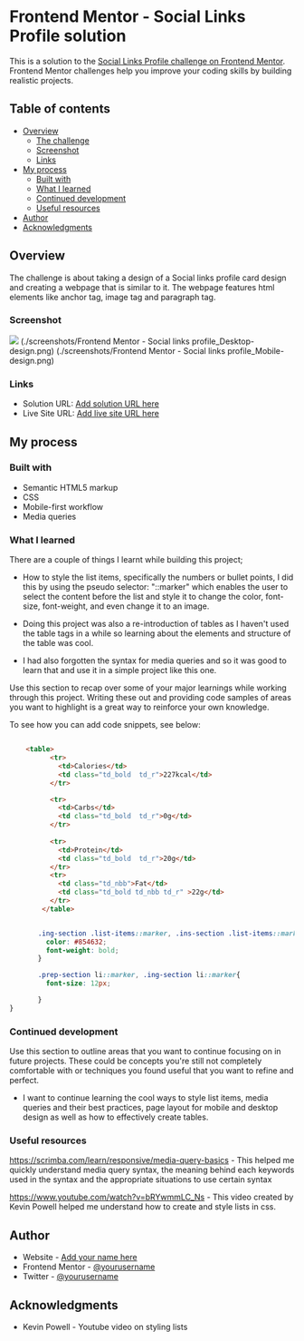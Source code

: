 # Frontend Mentor - Social Links Profile solution

This is a solution to the [Social Links Profile challenge on Frontend Mentor](https://www.frontendmentor.io/challenges/recipe-page-KiTsR8QQKm). Frontend Mentor challenges help you improve your coding skills by building realistic projects. 

## Table of contents

- [Overview](#overview)
  - [The challenge](#the-challenge)
  - [Screenshot](#screenshot)
  - [Links](#links)
- [My process](#my-process)
  - [Built with](#built-with)
  - [What I learned](#what-i-learned)
  - [Continued development](#continued-development)
  - [Useful resources](#useful-resources)
- [Author](#author)
- [Acknowledgments](#acknowledgments)


## Overview

The challenge is about taking a design of a Social links profile card design and creating a webpage that is similar to it. The webpage features html elements like anchor tag, image tag and paragraph tag.

### Screenshot

![](./screenshot.jpg)
(./screenshots/Frontend Mentor - Social links profile_Desktop-design.png)
(./screenshots/Frontend Mentor - Social links profile_Mobile-design.png)


### Links

- Solution URL: [Add solution URL here](https://your-solution-url.com)
- Live Site URL: [Add live site URL here](https://your-live-site-url.com)

## My process

### Built with

- Semantic HTML5 markup
- CSS
- Mobile-first workflow
- Media queries

### What I learned

There are a couple of things I learnt while building this project;

- How to style the list items, specifically the numbers or bullet points, I did this by using the pseudo selector: "::marker" which enables the user to select the content before the list and style it to change the color, font-size, font-weight, and even change it to an image.

- Doing this project was also a re-introduction of tables as I haven't used the table tags in a while so learning about the elements and structure of the table was cool.

- I had also forgotten the syntax for media queries and so it was good to learn that and use it in a simple project like this one.

Use this section to recap over some of your major learnings while working through this project. Writing these out and providing code samples of areas you want to highlight is a great way to reinforce your own knowledge.

To see how you can add code snippets, see below:

```html

	<table>
          <tr>
            <td>Calories</td>
            <td class="td_bold  td_r">227kcal</td>
          </tr>

          <tr>
            <td>Carbs</td>
            <td class="td_bold  td_r">0g</td>
          </tr>
          
          <tr>  
            <td>Protein</td>
            <td class="td_bold  td_r">20g</td>
          </tr>
          <tr>
            <td class="td_nbb">Fat</td>
            <td class="td_bold td_nbb td_r" >22g</td>
          </tr>
        </table>

```

```css

       .ing-section .list-items::marker, .ins-section .list-items::marker{
         color: #854632;
         font-weight: bold;
       }

       .prep-section li::marker, .ing-section li::marker{
         font-size: 12px;

       }
}
```

### Continued development

Use this section to outline areas that you want to continue focusing on in future projects. These could be concepts you're still not completely comfortable with or techniques you found useful that you want to refine and perfect.

- I want to continue learning the cool ways to style list items, media queries and their best practices, page layout for mobile and desktop design as well as how to effectively create tables.


### Useful resources

https://scrimba.com/learn/responsive/media-query-basics - This helped me quickly understand media query syntax, the meaning behind each keywords used in the syntax and the appropriate situations to use certain syntax

https://www.youtube.com/watch?v=bRYwmmLC_Ns - This video created by Kevin Powell helped me understand how to create and style lists in css.

## Author

- Website - [Add your name here](https://www.your-site.com)
- Frontend Mentor - [@yourusername](https://www.frontendmentor.io/profile/yourusername)
- Twitter - [@yourusername](https://www.twitter.com/yourusername)

## Acknowledgments

- Kevin Powell - Youtube video on styling lists
